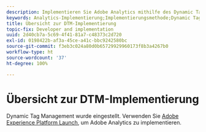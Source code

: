 ```yaml
---
description: Implementieren Sie Adobe Analytics mithilfe des Dynamic Tag Managements.
keywords: Analytics-Implementierung;Implementierungsmethode;Dynamic Tag Management;DTM
title: Übersicht zur DTM-Implementierung
topic-fix: Developer and implementation
uuid: 2d40cb7a-5c69-4f41-81a7-c48373c2d720
exl-id: 0198422b-af3a-45ce-a41c-bbc9242580bc
source-git-commit: f3eb3c024a80d0b65729929960173f8b3a4267b0
workflow-type: ht
source-wordcount: '37'
ht-degree: 100%

---
```


# Übersicht zur DTM-Implementierung

Dynamic Tag Management wurde eingestellt. Verwenden Sie [Adobe Experience Platform Launch](/help/implement/launch/overview.md), um Adobe Analytics zu implementieren.
